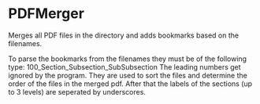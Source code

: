 # PDFMerger
Merges all PDF files in the directory and adds bookmarks based on the filenames.

To parse the bookmarks from the filenames they must be of the following type:
100_Section_Subsection_SubSubsection 
The leading numbers get ignored by the program. They are used to sort the files and determine the order of the files in the merged pdf.
After that the labels of the sections (up to 3 levels) are seperated by underscores. 